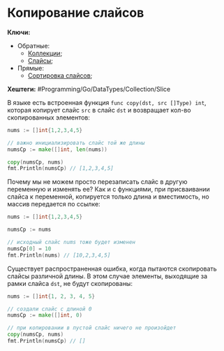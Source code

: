 
# Копирование слайсов

**Ключи:**
- Обратные:
	- [Коллекции](Go-collection-types);
	- [Слайсы](Go-slice-type);
- Прямые:
	- [Сортировка слайсов](Go-slice-sort);

**Хештеги:** #Programming/Go/DataTypes/Collection/Slice

В языке есть встроенная функция `func copy(dst, src []Type) int`, которая копирует слайс `src` в слайс `dst` и возвращает кол-во скопированных элементов:

```go
nums := []int{1,2,3,4,5}

// важно инициализировать слайс той же длины
numsCp := make([]int, len(nums))

copy(numsCp, nums)
fmt.Println(numsCp) // [1,2,3,4,5]
```

Почему мы не можем просто перезаписать слайс в другую переменную и изменять ее? Как и с функциями, при присваивании слайса к переменной, копируется только длина и вместимость, но массив передается по ссылке:

```go
nums := []int{1,2,3,4,5}

numsCp := nums

// исходный слайс nums тоже будет изменен
numsCp[0] = 10
fmt.Println(nums) // [10,2,3,4,5]
```

Существует распространенная ошибка, когда пытаются скопировать слайсы различной длины. В этом случае элементы, выходящие за рамки слайса `dst`, не будут скопированы:

```go
nums := []int{1, 2, 3, 4, 5}

// создали слайс с длиной 0
numsCp := make([]int, 0)

// при копировании в пустой слайс ничего не произойдет
copy(numsCp, nums)
fmt.Println(numsCp) // []
```

